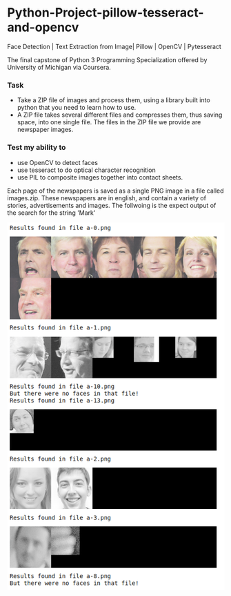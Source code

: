 # Python-Project-pillow-tesseract-and-opencv
Face Detection | Text Extraction from Image| Pillow | OpenCV | Pytesseract
</p>
The final capstone of Python 3 Programming Specialization offered by University of Michigan via Coursera.


### Task
- Take a ZIP file of images and process them, using a library built into python that you need to learn how to use. 
- A ZIP file takes several different files and compresses them, thus saving space, into one single file. The files in the ZIP file we provide are newspaper images.
</p>
</p>

### Test my ability to
- use OpenCV to detect faces
- use tesseract to do optical character recognition
- use PIL to composite images together into contact sheets.

Each page of the newspapers is saved as a single PNG image in a file called images.zip. These newspapers are in english, and contain a variety of stories, advertisements and images. 
The follwoing is the expect output of the search for the string 'Mark'<p>

![This is an image](expected_large_project.png)
